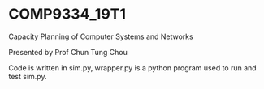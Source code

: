 # COMP9334_19T1
Capacity Planning of Computer Systems and Networks

Presented by Prof Chun Tung Chou

Code is written in sim.py, wrapper.py is a python program used to run and test sim.py.
